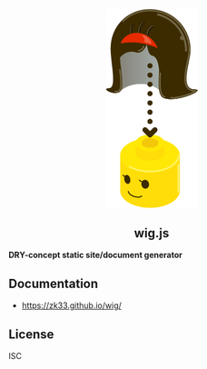 <p align="center">
  <a href="https://zk33.github.io/wig/">
    <img alt="wig" src="https://raw.githubusercontent.com/zk33/wig/master/docs/assets/img/img.png" width="161">
  </a>
</p>

<h2 align="center">wig.js</h2>

**DRY-concept static site/document generator**

## Documentation

* https://zk33.github.io/wig/

## License

ISC
